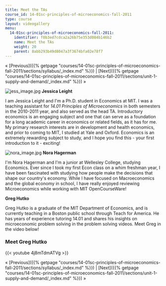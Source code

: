 ```yaml
---
title: Meet the TAs
course_id: 14-01sc-principles-of-microeconomics-fall-2011
type: course
layout: videogallery
menu:
  14-01sc-principles-of-microeconomics-fall-2011:
    identifier: f0b3ed7cdca2a26b75e353d084b146b2
    name: Meet the TAs
    weight: 20
    parent: 8abb293b49d8047a3f3674bfa02e78f7
---
```

« [Previous]({{% getpage "courses/14-01sc-principles-of-microeconomics-fall-2011/sections/syllabus/_index.md" %}}) | [Next]({{% getpage "courses/14-01sc-principles-of-microeconomics-fall-2011/sections/unit-1-supply-and-demand/_index.md" %}}) »

![jess_image.jpg](https://open-learning-course-data-ci.s3.amazonaws.com/14-01sc-principles-of-microeconomics-fall-2011/d0ce9da3b7d3c62b63bda660db06c4d9_jess_image.jpg) **Jessica Leight**

I am Jessica Leight and I'm a Ph.D. student in Economics at MIT. I was a teaching assistant for _14.01 Principles of Microeconomics_ in both semesters in the 2010-2011 year, and also served as the head TA. Introductory economics is an engaging subject and one that can serve as a foundation for a long academic career in economics or related fields, as it has for me. My primary research interests are in development and health economics, and prior to coming to MIT, I studied at Yale and Oxford. Economics is an extremely rewarding subject to study, and I hope you find this - your first introduction to it - exciting!

![nora_image.jpg](https://open-learning-course-data-ci.s3.amazonaws.com/14-01sc-principles-of-microeconomics-fall-2011/49f4930639496451f482db789d2beb23_nora_image.jpg) **Nora Hagerman**

I'm Nora Hagerman and I'm a junior at Wellesley College, studying Economics. Ever since I took my first Econ class on a whim freshman year, I have been fascinated with studying how people make the decisions that shape our country's economy. While I have focused on Macroeconomics and the global economy in school, I have really enjoyed reviewing Microeconomics while working with MIT OpenCourseWare!

**Greg Hutko**

Greg Hutko is a graduate of the MIT Department of Economics, and is currently teaching in a Boston public school through Teach for America. He has years of experience tutoring 14.01 and shares his insights on microeconomic problem solving in the problem solving videos. Meet Greg in the video below!

### Meet Greg Hutko

{{< youtube 4j8mTdmATVg >}}

« [Previous]({{% getpage "courses/14-01sc-principles-of-microeconomics-fall-2011/sections/syllabus/_index.md" %}}) | [Next]({{% getpage "courses/14-01sc-principles-of-microeconomics-fall-2011/sections/unit-1-supply-and-demand/_index.md" %}}) »
